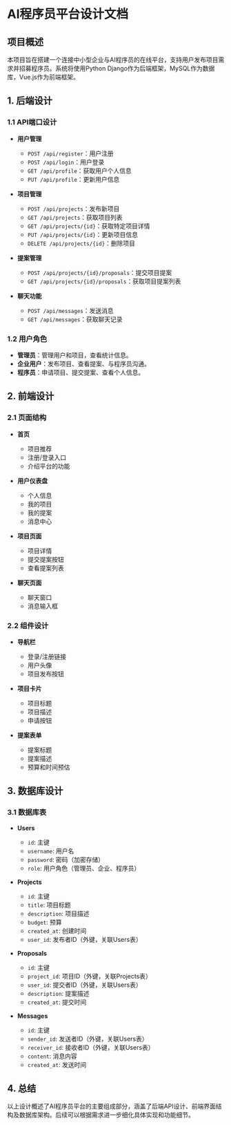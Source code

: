 # AI程序员平台设计文档

## 项目概述
本项目旨在搭建一个连接中小型企业与AI程序员的在线平台，支持用户发布项目需求并招募程序员。系统将使用Python Django作为后端框架，MySQL作为数据库，Vue.js作为前端框架。

## 1. 后端设计

### 1.1 API端口设计
- **用户管理**
  - `POST /api/register`：用户注册
  - `POST /api/login`：用户登录
  - `GET /api/profile`：获取用户个人信息
  - `PUT /api/profile`：更新用户信息

- **项目管理**
  - `POST /api/projects`：发布新项目
  - `GET /api/projects`：获取项目列表
  - `GET /api/projects/{id}`：获取特定项目详情
  - `PUT /api/projects/{id}`：更新项目信息
  - `DELETE /api/projects/{id}`：删除项目

- **提案管理**
  - `POST /api/projects/{id}/proposals`：提交项目提案
  - `GET /api/projects/{id}/proposals`：获取项目提案列表

- **聊天功能**
  - `POST /api/messages`：发送消息
  - `GET /api/messages`：获取聊天记录

### 1.2 用户角色
- **管理员**：管理用户和项目，查看统计信息。
- **企业用户**：发布项目、查看提案、与程序员沟通。
- **程序员**：申请项目、提交提案、查看个人信息。

## 2. 前端设计

### 2.1 页面结构
- **首页**
  - 项目推荐
  - 注册/登录入口
  - 介绍平台的功能

- **用户仪表盘**
  - 个人信息
  - 我的项目
  - 我的提案
  - 消息中心

- **项目页面**
  - 项目详情
  - 提交提案按钮
  - 查看提案列表

- **聊天页面**
  - 聊天窗口
  - 消息输入框

### 2.2 组件设计
- **导航栏**
  - 登录/注册链接
  - 用户头像
  - 项目发布按钮

- **项目卡片**
  - 项目标题
  - 项目描述
  - 申请按钮

- **提案表单**
  - 提案标题
  - 提案描述
  - 预算和时间预估

## 3. 数据库设计

### 3.1 数据库表
- **Users**
  - `id`: 主键
  - `username`: 用户名
  - `password`: 密码（加密存储）
  - `role`: 用户角色（管理员、企业、程序员）

- **Projects**
  - `id`: 主键
  - `title`: 项目标题
  - `description`: 项目描述
  - `budget`: 预算
  - `created_at`: 创建时间
  - `user_id`: 发布者ID（外键，关联Users表）

- **Proposals**
  - `id`: 主键
  - `project_id`: 项目ID（外键，关联Projects表）
  - `user_id`: 提交者ID（外键，关联Users表）
  - `description`: 提案描述
  - `created_at`: 提交时间

- **Messages**
  - `id`: 主键
  - `sender_id`: 发送者ID（外键，关联Users表）
  - `receiver_id`: 接收者ID（外键，关联Users表）
  - `content`: 消息内容
  - `created_at`: 发送时间

## 4. 总结
以上设计概述了AI程序员平台的主要组成部分，涵盖了后端API设计、前端界面结构及数据库架构。后续可以根据需求进一步细化具体实现和功能细节。
